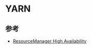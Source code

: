 # YARN

## 参考

* [ResourceManager High Availability](http://hadoop.apache.org/docs/stable/hadoop-yarn/hadoop-yarn-site/ResourceManagerHA.html)